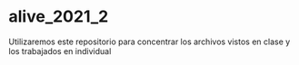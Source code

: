 # alive_2021_2
Utilizaremos este repositorio para concentrar los archivos vistos en clase y los trabajados en individual
